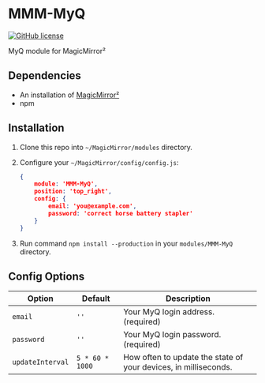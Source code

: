# MMM-MyQ

[![GitHub license](https://img.shields.io/badge/license-MIT-blue.svg?style=flat)](https://raw.githubusercontent.com/parnic/MMM-MyQ/main/LICENSE)

MyQ module for MagicMirror²

## Dependencies

* An installation of [MagicMirror²](https://github.com/MichMich/MagicMirror)
* npm

## Installation

1. Clone this repo into `~/MagicMirror/modules` directory.
1. Configure your `~/MagicMirror/config/config.js`:

    ```json
    {
        module: 'MMM-MyQ',
        position: 'top_right',
        config: {
            email: 'you@example.com',
            password: 'correct horse battery stapler'
        }
    }
    ```

1. Run command `npm install --production` in your `modules/MMM-MyQ` directory.

## Config Options

| **Option** | **Default** | **Description** |
| --- | --- | --- |
| `email` | `''` | Your MyQ login address. (required) |
| `password` | `''` | Your MyQ login password. (required) |
| `updateInterval` | `5 * 60 * 1000` | How often to update the state of your devices, in milliseconds. |

